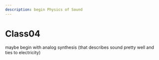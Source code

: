 ```yaml
---
description: begin Physics of Sound
---
```


# Class04

maybe begin with analog synthesis \(that describes sound pretty well and ties to electricity\)

